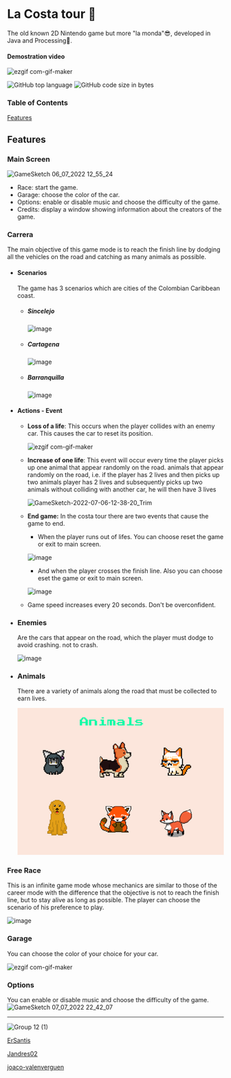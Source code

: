 # La Costa tour :red_car:

The old known 2D Nintendo game but more "la monda"😎, developed in Java and Processing🧍.

#### Demostration video

![ezgif com-gif-maker](https://user-images.githubusercontent.com/93928718/177615005-93e734a1-7d95-4794-85fa-175b638aec7f.gif)

![GitHub top language](https://img.shields.io/github/languages/top/ersantis/Road_Fighter_Costa_Colombian_Edition?style=plastic)
![GitHub code size in bytes](https://img.shields.io/github/languages/code-size/ersantis/Road_Fighter_Costa_Colombian_Edition?style=plastic)

### Table of Contents

[Features](#Features)


## Features

### Main Screen

![GameSketch 06_07_2022 12_55_24](https://user-images.githubusercontent.com/93928718/177613400-be00ec68-76ae-462c-b41b-ff1321acf0a8.png)

- Race: start the game.
- Garage: choose the color of the car.
- Options: enable or disable music and choose the difficulty of the game.
- Credits: display a window showing information about the creators of the game.

### Carrera

The main objective of this game mode is to reach the finish line by dodging all the vehicles on the road and catching as many animals as possible.

* #### Scenarios

  The game has 3 scenarios which are cities of the Colombian Caribbean coast.


  * ##### Sincelejo

    ![image](https://user-images.githubusercontent.com/93928718/177660229-cad704f4-3056-4676-9b16-ef34c0fe1907.png)
    
  * ##### Cartagena

    ![image](https://user-images.githubusercontent.com/93928718/177660411-9e03c59c-d21c-479d-a859-47c318612e44.png)
  * ##### Barranquilla

    ![image](https://user-images.githubusercontent.com/93928718/177660623-b850528b-048e-4c0c-a63c-a90f1413276a.png)
    
* #### Actions - Event

  * **Loss of a life**: This occurs when the player collides with an enemy car. This causes the car to reset its position.

    ![ezgif com-gif-maker](https://user-images.githubusercontent.com/93928718/177681098-19732a76-eda2-495b-bc7f-1d3493ea4f97.gif)
    
  * **Increase of one life**: This event will occur every time the player picks up one animal that appear randomly on the road. animals that appear randomly on the road, i.e. if the player has 2 lives and then picks up two animals player has 2 lives and subsequently picks up two animals without colliding with another car, he will then have 3 lives

    ![GameSketch-2022-07-06-12-38-20_Trim](https://user-images.githubusercontent.com/93928718/177901149-f2d7ccec-0307-4f72-9ef1-a2ab92e56d73.gif)
  * **End game:** In the costa tour there are two events that cause the game to end.

    * When the player runs out of lifes. You can choose reset the game or exit to main screen.
    
    ![image](https://user-images.githubusercontent.com/93928718/177903390-0b166be1-b77d-4e22-abc9-bd7cde2aba59.png)
    
    * And when the player crosses the finish line. Also you can choose eset the game or exit to main screen.
    
    ![image](https://user-images.githubusercontent.com/93928718/177902443-58ddf6fe-7471-404a-a803-2dc9c6d1016e.png)
    
  * Game speed increases every 20 seconds. Don't be overconfident.
 
* ### Enemies

  Are the cars that appear on the road, which the player must dodge to avoid crashing.
  not to crash.

  ![image](https://user-images.githubusercontent.com/93928718/177904440-2024bed3-7282-4f5f-ac57-4d3b07d8e05c.png)
  
* ### Animals

  There are a variety of animals along the road that must be collected to earn lives.

  ![](assets/20220707_213002_image.png)

### Free Race

This is an infinite game mode whose mechanics are similar to those of the career mode with the difference that the objective is not to reach the finish line, but to stay alive as long as possible. The player can choose the scenario of his preference to play.

![image](https://user-images.githubusercontent.com/93928718/177910856-a4cc32e2-0510-44d1-a871-cb985adaa53c.png)

### Garage

You can choose the color of your choice for your car.

![ezgif com-gif-maker](https://user-images.githubusercontent.com/93928718/177912195-e266a386-556f-43b9-abe1-2d0e6006996e.gif)

### Options

You can enable or disable music and choose the difficulty of the game.![GameSketch 07_07_2022 22_42_07](https://user-images.githubusercontent.com/93928718/177912644-6b75edf7-cef5-49d9-a605-9963b731b9e8.png)

---



![Group 12 (1)](https://user-images.githubusercontent.com/93928718/177915208-e08d89ac-c237-4611-8ada-c9de39f4db63.png)

[ErSantis](https://github.com/ErSantis)

[Jandres02](https://github.com/Jandres02)

[joaco-valenverguen](https://github.com/joaco-valenverguen)
